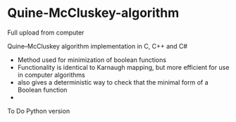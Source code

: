 # Quine-McCluskey-algorithm 

Full upload from computer

Quine–McCluskey algorithm implementation in C, C++ and C#

- Method used for minimization of boolean functions
- Functionality is identical to Karnaugh mapping, but more efficient for use in computer algorithms
- also gives a deterministic way to check that the minimal form of a Boolean function 
- 
To Do
Python version
